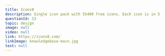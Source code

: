 ```yaml
---
title: Icons8
description: Single icon pack with 55400 free icons. Each icon is in 5 flat styles. Download as PNG, SVG, or as a font.
questionId: 13
topic: design
image: null
video: null
link: https://icons8.com/
linkImage: knowledgebase-main.jpg
text: null
---
```

